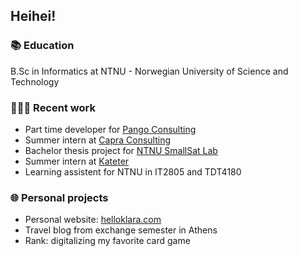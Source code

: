 ## Heihei!

### 📚 Education

B.Sc in Informatics at NTNU - Norwegian University of Science and Technology


### 👩🏼‍💻 Recent work

- Part time developer for [Pango Consulting](https://www.pangoconsulting.no)
- Summer intern at [Capra Consulting](https://www.capraconsulting.no)
- Bachelor thesis project for [NTNU SmallSat Lab](https://www.ntnu.edu/smallsat)
- Summer intern at [Kateter](https://kateter.no)
- Learning assistent for NTNU in IT2805 and TDT4180


### 🌐 Personal projects

- Personal website: [helloklara.com](https://helloklara.com)
- Travel blog from exchange semester in Athens
- Rank: digitalizing my favorite card game
